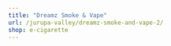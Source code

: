 ```yaml
---
title: "Dreamz Smoke & Vape"
url: /jurupa-valley/dreamz-smoke-and-vape-2/
shop: e-cigarette
---
```

